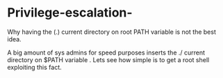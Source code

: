 # Privilege-escalation-
Why having the (.) current directory on root PATH variable is not the best idea.

A big amount of sys admins for speed purposes inserts the ./ current directory on $PATH variable . Lets see how simple is to get a root shell exploiting this fact.


